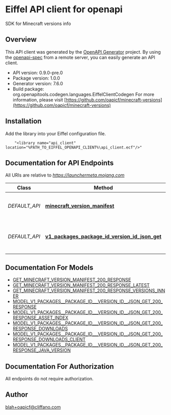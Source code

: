 # Eiffel API client for openapi

SDK for Minecraft versions info

## Overview
This API client was generated by the [OpenAPI Generator](https://openapi-generator.tech) project.  By using the [openapi-spec](https://openapis.org) from a remote server, you can easily generate an API client.

- API version: 0.9.0-pre.0
- Package version: 1.0.0
- Generator version: 7.6.0
- Build package: org.openapitools.codegen.languages.EiffelClientCodegen
For more information, please visit [https://github.com/oapicf/minecraft-versions](https://github.com/oapicf/minecraft-versions)

## Installation
Add the library into your Eiffel configuration file.
```
    "<library name="api_client" location="%PATH_TO_EIFFEL_OPENAPI_CLIENT%\api_client.ecf"/>"
```

## Documentation for API Endpoints

All URIs are relative to *https://launchermeta.mojang.com*

Class | Method | HTTP request | Description
------------ | ------------- | ------------- | -------------
*DEFAULT_API* | [**minecraft_version_manifest**](docs/DEFAULT_API.md#minecraft_version_manifest) | **Get** /mc/game/version_manifest.json | Get Minecraft version manifest
*DEFAULT_API* | [**v1_packages_package_id_version_id_json_get**](docs/DEFAULT_API.md#v1_packages_package_id_version_id_json_get) | **Get** /v1/packages/{packageId}/{versionId}.json | Get Minecraft version package details


## Documentation For Models

 - [GET_MINECRAFT_VERSION_MANIFEST_200_RESPONSE](docs/GET_MINECRAFT_VERSION_MANIFEST_200_RESPONSE.md)
 - [GET_MINECRAFT_VERSION_MANIFEST_200_RESPONSE_LATEST](docs/GET_MINECRAFT_VERSION_MANIFEST_200_RESPONSE_LATEST.md)
 - [GET_MINECRAFT_VERSION_MANIFEST_200_RESPONSE_VERSIONS_INNER](docs/GET_MINECRAFT_VERSION_MANIFEST_200_RESPONSE_VERSIONS_INNER.md)
 - [MODEL_V1_PACKAGES__PACKAGE_ID___VERSION_ID__JSON_GET_200_RESPONSE](docs/MODEL_V1_PACKAGES__PACKAGE_ID___VERSION_ID__JSON_GET_200_RESPONSE.md)
 - [MODEL_V1_PACKAGES__PACKAGE_ID___VERSION_ID__JSON_GET_200_RESPONSE_ASSET_INDEX](docs/MODEL_V1_PACKAGES__PACKAGE_ID___VERSION_ID__JSON_GET_200_RESPONSE_ASSET_INDEX.md)
 - [MODEL_V1_PACKAGES__PACKAGE_ID___VERSION_ID__JSON_GET_200_RESPONSE_DOWNLOADS](docs/MODEL_V1_PACKAGES__PACKAGE_ID___VERSION_ID__JSON_GET_200_RESPONSE_DOWNLOADS.md)
 - [MODEL_V1_PACKAGES__PACKAGE_ID___VERSION_ID__JSON_GET_200_RESPONSE_DOWNLOADS_CLIENT](docs/MODEL_V1_PACKAGES__PACKAGE_ID___VERSION_ID__JSON_GET_200_RESPONSE_DOWNLOADS_CLIENT.md)
 - [MODEL_V1_PACKAGES__PACKAGE_ID___VERSION_ID__JSON_GET_200_RESPONSE_JAVA_VERSION](docs/MODEL_V1_PACKAGES__PACKAGE_ID___VERSION_ID__JSON_GET_200_RESPONSE_JAVA_VERSION.md)


## Documentation For Authorization

 All endpoints do not require authorization.


## Author

blah+oapicf@cliffano.com

